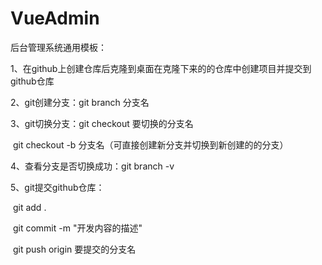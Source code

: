 # VueAdmin
后台管理系统通用模板：

1、在github上创建仓库后克隆到桌面在克隆下来的的仓库中创建项目并提交到github仓库

2、git创建分支：git branch  分支名  

3、git切换分支：git checkout  要切换的分支名

​	git checkout -b 分支名（可直接创建新分支并切换到新创建的的分支）

4、查看分支是否切换成功：git branch -v

5、git提交github仓库：

​		git add .  

​		git commit -m "开发内容的描述"   

​		git push origin  要提交的分支名

  

